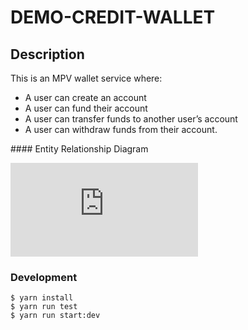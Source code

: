 # DEMO-CREDIT-WALLET

## Description 
This is an MPV wallet service where:

* A user can create an account
* A user can fund their account
* A user can transfer funds to another user’s account
* A user can withdraw funds from their account.


#### Entity Relationship Diagram

![E-R diagram](https://app.diagrams.net/index.html#G1hM14WL3M-wtEgES-6o-M1m8TsFcM3BF_)

### Development
```
$ yarn install
$ yarn run test
$ yarn run start:dev

```

